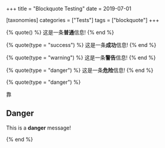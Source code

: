 +++
title = "Blockquote Testing"
date = 2019-07-01

[taxonomies]
categories = ["Tests"]
tags = ["blockquote"]
+++


{% quote() %}
这是一条**普通**信息!
{% end %}

{% quote(type = "success") %}
这是一条**成功**信息!
{% end %}

{% quote(type = "warning") %}
这是一条**警告**信息!
{% end %}

{% quote(type = "danger") %}
这是一条**危险**信息!
{% end %}


<!-- more -->


{% quote(type = "danger") %}

<p> 靠 </p>

## Danger

This is a **danger** message!

{% end %}
